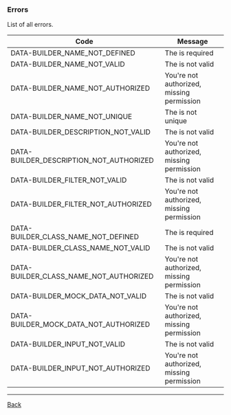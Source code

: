 ### Errors

List of all errors.

| Code                           | Message                                      |
|--------------------------------|----------------------------------------------|
| DATA-BUILDER_NAME_NOT_DEFINED | The  is required |
| DATA-BUILDER_NAME_NOT_VALID | The  is not valid |
| DATA-BUILDER_NAME_NOT_AUTHORIZED | You're not authorized, missing  permission |
| DATA-BUILDER_NAME_NOT_UNIQUE | The  is not unique |
| DATA-BUILDER_DESCRIPTION_NOT_VALID | The  is not valid |
| DATA-BUILDER_DESCRIPTION_NOT_AUTHORIZED | You're not authorized, missing  permission |
| DATA-BUILDER_FILTER_NOT_VALID | The  is not valid |
| DATA-BUILDER_FILTER_NOT_AUTHORIZED | You're not authorized, missing  permission |
| DATA-BUILDER_CLASS_NAME_NOT_DEFINED | The  is required |
| DATA-BUILDER_CLASS_NAME_NOT_VALID | The  is not valid |
| DATA-BUILDER_CLASS_NAME_NOT_AUTHORIZED | You're not authorized, missing  permission |
| DATA-BUILDER_MOCK_DATA_NOT_VALID | The  is not valid |
| DATA-BUILDER_MOCK_DATA_NOT_AUTHORIZED | You're not authorized, missing  permission |
| DATA-BUILDER_INPUT_NOT_VALID | The  is not valid |
| DATA-BUILDER_INPUT_NOT_AUTHORIZED | You're not authorized, missing  permission |

---
[Back](index.md)